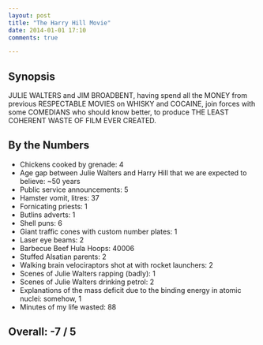 ```yaml
---
layout: post
title: "The Harry Hill Movie"
date: 2014-01-01 17:10
comments: true

---
```


Synopsis
--------

JULIE WALTERS and JIM BROADBENT, having spend all the MONEY from previous RESPECTABLE MOVIES on WHISKY and COCAINE, join forces with some COMEDIANS who should know better, to produce THE LEAST COHERENT WASTE OF FILM EVER CREATED.

By the Numbers
--------------

* Chickens cooked by grenade: 4
* Age gap between Julie Walters and Harry Hill that we are expected to believe: ~50 years
* Public service announcements: 5
* Hamster vomit, litres: 37
* Fornicating priests: 1
* Butlins adverts: 1
* Shell puns: 6
* Giant traffic cones with custom number plates: 1
* Laser eye beams: 2
* Barbecue Beef Hula Hoops: 40006
* Stuffed Alsatian parents: 2
* Walking brain velociraptors shot at with rocket launchers: 2
* Scenes of Julie Walters rapping (badly): 1
* Scenes of Julie Walters drinking petrol: 2
* Explanations of the mass deficit due to the binding energy in atomic nuclei: somehow, 1
* Minutes of my life wasted: 88

Overall: -7 / 5
---------------
